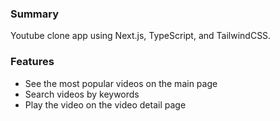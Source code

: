### Summary
Youtube clone app using Next.js, TypeScript, and TailwindCSS.

### Features
- See the most popular videos on the main page
- Search videos by keywords
- Play the video on the video detail page
